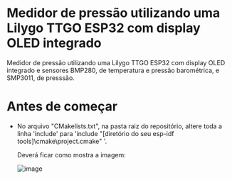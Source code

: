 # Medidor de pressão utilizando uma Lilygo TTGO ESP32 com display OLED integrado

Medidor de pressão utilizando uma Lilygo TTGO ESP32 com display OLED integrado e sensores BMP280, de temperatura e pressão barométrica, e SMP3011, de presssão.

# Antes de começar

- No arquivo "CMakelists.txt", na pasta raiz do repositório, altere toda a linha 'include' para 'include "[diretório do seu esp-idf tools]\cmake\project.cmake" '.

  Deverá ficar como mostra a imagem:
  
  ![image](https://github.com/user-attachments/assets/c82481ad-1017-44d0-86be-baa6e71737bd)


